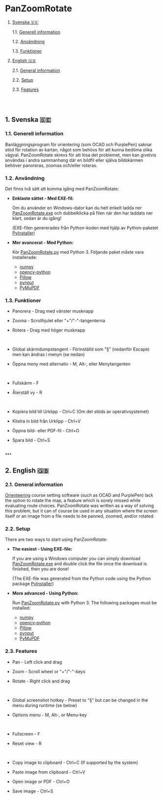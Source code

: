 # PanZoomRotate

1. [Svenska &#127480;&#127466;](#1-svenska-)

    1.1. [Generell information](#11-generell-information)

    1.2. [Användning](#12-användning)

    1.3. [Funktioner](#13-funktioner)

2. [English &#127468;&#127463;](#2-english-)

    2.1. [General information](#21-general-information)

    2.2. [Setup](#22-setup)

    2.3. [Features](#23-features)

<br/>
<br/>

## 1. Svenska &#127480;&#127466;

### 1.1. Generell information
Banläggningsprogram för orientering (som OCAD och PurplePen) saknar stöd för rotation av kartan, något som behövs för att kunna bedöma olika vägval. PanZoomRotate skrevs för att lösa det problemet, men kan givetvis användas i andra sammanhang där en bildfil eller själva bildskärmen behöver panoreras, zoomas och/eller roteras.
<br/>

### 1.2. Användning
Det finns två sätt att komma igång med PanZoomRotate:
* **Enklaste sättet - Med EXE-fil:**
    
    Om du använder en Windows-dator kan du helt enkelt ladda ner [PanZoomRotate.exe](../../raw/main/PanZoomRotate.exe) och dubbelklicka på filen när den har laddats ner klart, sedan är du igång!
    
    (EXE-filen genererades från Python-koden med hjälp av Python-paketet [PyInstaller](https://pypi.org/project/pyinstaller/))

    
* **Mer avancerat - Med Python:**
    
    Kör [PanZoomRotate.py](/PanZoomRotate.py) med Python 3. Följande paket måste vara installerade:
    * [numpy](https://pypi.org/project/numpy/)
    * [opencv-python](https://pypi.org/project/opencv-python/)
    * [Pillow](https://pypi.org/project/Pillow/)
    * [pynput](https://pypi.org/project/pynput/)
    * [PyMuPDF](https://pypi.org/project/PyMuPDF/)


### 1.3. Funktioner
* Panorera - Drag med vänster musknapp

* Zooma - Scrollhjulet eller "+"/"-"-tangenterna

* Rotera - Drag med höger musknapp
<br/>


* Global skärmdumpstangent - Förinställd som "§" (nedanför Escape) men kan ändras i menyn (se nedan)

* Öppna meny med alternativ - M, Alt-, eller Menytangenten
<br/>


* Fullskärm - F

* Återställ vy - R
<br/>


* Kopiera bild till Urklipp - Ctrl+C    (Om det stöds av operativsystemet)

* Klistra in bild från Urklipp - Ctrl+V

* Öppna bild- eller PDF-fil - Ctrl+O

* Spara bild - Ctrl+S


<br/>
***
<br/>

## 2. English &#127468;&#127463;

### 2.1. General information
[Orienteering](https://en.wikipedia.org/wiki/Orienteering) course setting software (such as OCAD and PurplePen) lack the option to rotate the map, a feature which is sorely missed while evaluating route choices. PanZoomRotate was written as a way of solving this problem, but it can of course be used in any situation where the screen itself or an image from a file needs to be panned, zoomed, and/or rotated.
<br/>

### 2.2. Setup
There are two ways to start using PanZoomRotate:
* **The easiest - Using EXE-file:**
    
    If you are using a Windows computer you can simply download [PanZoomRotate.exe](../../raw/main/PanZoomRotate.exe) and double click the file once the download is finished, then you are done!
    
    (The EXE-file was generated from the Python code using the Python package [PyInstaller](https://pypi.org/project/pyinstaller/))

    
* **More advanced - Using Python:**
    
    Run [PanZoomRotate.py](/PanZoomRotate.py) with Python 3. The following packages must be installed:
    * [numpy](https://pypi.org/project/numpy/)
    * [opencv-python](https://pypi.org/project/opencv-python/)
    * [Pillow](https://pypi.org/project/Pillow/)
    * [pynput](https://pypi.org/project/pynput/)
    * [PyMuPDF](https://pypi.org/project/PyMuPDF/)


### 2.3. Features
* Pan - Left click and drag

* Zoom - Scroll wheel or "+"/"-"-keys

* Rotate - Right click and drag
<br/>


* Global screenshot hotkey - Preset to "§" but can be changed in the menu during runtime (se below)

* Options menu - M, Alt-, or Menu-key
<br/>


* Fullscreen - F

* Reset view - R
<br/>


* Copy image to clipboard - Ctrl+C    (If supported by the system)

* Paste image from clipboard - Ctrl+V

* Open image or PDF - Ctrl+O

* Save image - Ctrl+S
